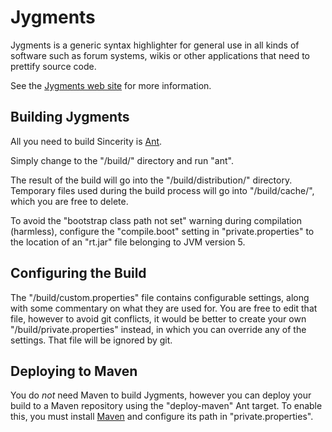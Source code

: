 
Jygments
========

Jygments is a generic syntax highlighter for general use in all kinds of software such as
forum systems, wikis or other applications that need to prettify source code. 

See the [Jygments web site](https://code.google.com/p/jygments/) for more information.


Building Jygments
----------------- 

All you need to build Sincerity is [Ant](http://ant.apache.org/).

Simply change to the "/build/" directory and run "ant".

The result of the build will go into the "/build/distribution/" directory. Temporary
files used during the build process will go into "/build/cache/", which you are free to
delete.

To avoid the "bootstrap class path not set" warning during compilation (harmless),
configure the "compile.boot" setting in "private.properties" to the location of an
"rt.jar" file belonging to JVM version 5.


Configuring the Build
---------------------

The "/build/custom.properties" file contains configurable settings, along with some
commentary on what they are used for. You are free to edit that file, however to avoid
git conflicts, it would be better to create your own "/build/private.properties"
instead, in which you can override any of the settings. That file will be ignored by
git.


Deploying to Maven
------------------

You do *not* need Maven to build Jygments, however you can deploy your build to a
Maven repository using the "deploy-maven" Ant target. To enable this, you must install
[Maven](http://maven.apache.org/) and configure its path in "private.properties".
